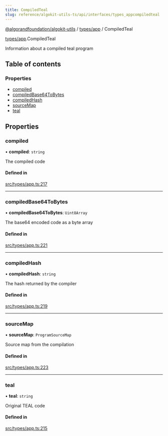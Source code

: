 ```yaml
---
title: CompiledTeal
slug: reference/algokit-utils-ts/api/interfaces/types_appcompiledteal
---
```


[@algorandfoundation/algokit-utils](/reference/algokit-utils-ts/api/overview) / [types/app](/reference/algokit-utils-ts/api/modules/types_app/) / CompiledTeal

[types/app](/reference/algokit-utils-ts/api/modules/types_app/).CompiledTeal

Information about a compiled teal program

## Table of contents

### Properties

- [compiled](#compiled)
- [compiledBase64ToBytes](#compiledbase64tobytes)
- [compiledHash](#compiledhash)
- [sourceMap](#sourcemap)
- [teal](#teal)

## Properties

### compiled

• **compiled**: `string`

The compiled code

#### Defined in

[src/types/app.ts:217](https://github.com/algorandfoundation/algokit-utils-ts/blob/main/src/types/app.ts#L217)

---

### compiledBase64ToBytes

• **compiledBase64ToBytes**: `Uint8Array`

The base64 encoded code as a byte array

#### Defined in

[src/types/app.ts:221](https://github.com/algorandfoundation/algokit-utils-ts/blob/main/src/types/app.ts#L221)

---

### compiledHash

• **compiledHash**: `string`

The hash returned by the compiler

#### Defined in

[src/types/app.ts:219](https://github.com/algorandfoundation/algokit-utils-ts/blob/main/src/types/app.ts#L219)

---

### sourceMap

• **sourceMap**: `ProgramSourceMap`

Source map from the compilation

#### Defined in

[src/types/app.ts:223](https://github.com/algorandfoundation/algokit-utils-ts/blob/main/src/types/app.ts#L223)

---

### teal

• **teal**: `string`

Original TEAL code

#### Defined in

[src/types/app.ts:215](https://github.com/algorandfoundation/algokit-utils-ts/blob/main/src/types/app.ts#L215)
